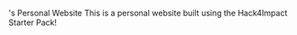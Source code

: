 <Emma>'s Personal Website
This is a personal website built using the Hack4Impact Starter Pack!
<You can add any description you want here.>